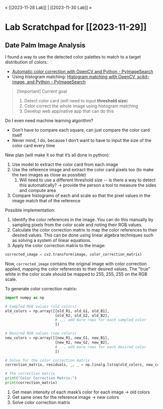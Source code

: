 « [[2023-11-28 Lab]] | [[2023-11-30 Lab]] » 
# Lab Scratchpad for [[2023-11-29]]
## Date Palm Image Analysis
I found a way to use the detected color palettes to match to a target distribution of colors:
- [Automatic color correction with OpenCV and Python - PyImageSearch](https://pyimagesearch.com/2021/02/15/automatic-color-correction-with-opencv-and-python/)
- Using histogram matching: [Histogram matching with OpenCV, scikit-image, and Python - PyImageSearch](https://pyimagesearch.com/2021/02/08/histogram-matching-with-opencv-scikit-image-and-python/)

>[!important] Current goal
>1. Detect color card (will need to input **threshold size**)
>2. Color correct the whole image using histogram matching
>3. Develop web app/native app that can do this

Do I even need machine learning algorithm?
- Don’t have to compare each square, can just compare the color card itself
- Never mind, I do, because I don’t want to have to input the size of the color card every time

New plan (will make it so that it’s all done in python):
1. Use model to extract the color card from each image
2. Use the reference image and extract the color card pixels too (to make the two images as close as possible)
	1. Will need to use a different threshold size -- is there a way to detect this automatically? → provide the person a tool to measure the sides and compute area
3. Compare histograms of each and scale so that the pixel values in the image match that of the reference

Possible implementation:
1. Identify the color references in the image. You can do this manually by sampling pixels from the color scale and noting their RGB values.
2. Calculate the color correction matrix to map the color references to their desired values. This can be done using linear algebra techniques such as solving a system of linear equations.
3. Apply the color correction matrix to the image:
```python
corrected_image = cv2.transform(image, color_correction_matrix)
```

Now, `corrected_image` contains the original image with color correction applied, mapping the color references to their desired values. The "true" white in the color scale should be mapped to 255, 255, 255 on the RGB scale.

To generate color correction matrix:
```python
import numpy as np

# Sampled RGB values (old colors)
old_colors = np.array([[old_R1, old_G1, old_B1],
                       [old_R2, old_G2, old_B2],
                       # ... add more rows for each sampled color
                       ])

# Desired RGB values (new colors)
new_colors = np.array([[new_R1, new_G1, new_B1],
                       [new_R2, new_G2, new_B2],
                       # ... add more rows for each desired color
                       ])

# Solve for the color correction matrix
correction_matrix, residuals, _, _ = np.linalg.lstsq(old_colors, new_colors, rcond=None)

# The correction matrix
print("Color Correction Matrix:")
print(correction_matrix)
```

1. Get mean intensity of each mask’s color for each image → old colors
2. Get same ones for the reference image → new colors
3. Solve color correction matrix